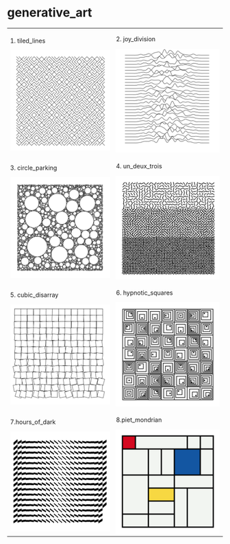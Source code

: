# generative_art

<table>
  <tr>
    <td>
      <p>1. tiled_lines</p>
      <img src="./pics/1.png" width="1584px" height="100%" > 
    </td>
    <td>
      <p>2. joy_division</p>
      <img src="./pics/2.png" width="1584px" height="100%"> 
    </td>
  </tr>
  <tr>
    <td>
      <p>3. circle_parking </p>
      <img src="./pics/3.png" width="1584px" height="100%"> 
    </td>
    <td>
      <p>4. un_deux_trois</p>
      <img src="./pics/4.png" width="1584px" height="100%"> 
    </td>
  </tr>
  <tr>
    <td>
      <p>5. cubic_disarray</p>
      <img src="./pics/5.png" width="1584px" height="100%"> 
    </td>
    <td>
      <p>6. hypnotic_squares</p>
      <img src="./pics/6.png" width="1584px" height="100%"> 
    </td>
  </tr>
  <tr>
    <td>
      <p>7.hours_of_dark</p>
      <img src="./pics/7.png" width="1584px" height="100%"> 
    </td>
    <td>
      <p>8.piet_mondrian</p>
      <img src="./pics/8.png" width="1584px" height="100%"> 
    </td>
  </tr>
 </table>

